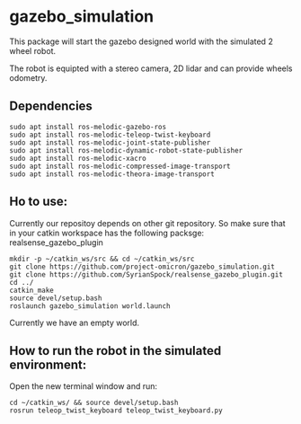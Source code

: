 # gazebo_simulation

This package will start the gazebo designed world with the simulated 2 wheel robot.

The robot is equipted with a stereo camera, 2D lidar and can provide wheels odometry.

## Dependencies

```
sudo apt install ros-melodic-gazebo-ros
sudo apt install ros-melodic-teleop-twist-keyboard
sudo apt install ros-melodic-joint-state-publisher
sudo apt install ros-melodic-dynamic-robot-state-publisher
sudo apt install ros-melodic-xacro
sudo apt install ros-melodic-compressed-image-transport
sudo apt install ros-melodic-theora-image-transport
```

## Ho to use:

Currently our repositoy depends on other git repository.
So make sure that in your catkin workspace has the following packsge: 
realsense_gazebo_plugin 

```
mkdir -p ~/catkin_ws/src && cd ~/catkin_ws/src
git clone https://github.com/project-omicron/gazebo_simulation.git
git clone https://github.com/SyrianSpock/realsense_gazebo_plugin.git
cd ../
catkin_make
source devel/setup.bash
roslaunch gazebo_simulation world.launch
```

Currently we have an empty world.

## How to run the robot in the simulated environment:

Open the new terminal window and run:
```
cd ~/catkin_ws/ && source devel/setup.bash
rosrun teleop_twist_keyboard teleop_twist_keyboard.py
```

